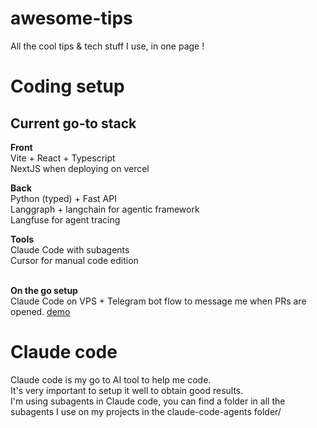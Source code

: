 # awesome-tips
All the cool tips &amp; tech stuff I use, in one page !

# Coding setup
## Current go-to stack

**Front**<br />
Vite + React + Typescript<br />
NextJS when deploying on vercel<br />

**Back**<br />
Python (typed) + Fast API<br />
Langgraph + langchain for agentic framework<br />
Langfuse for agent tracing<br />

**Tools**<br />
Claude Code with subagents<br />
Cursor for manual code edition<br /><br />

**On the go setup**<br />
Claude Code on VPS + Telegram bot flow to message me when PRs are opened. [demo](https://thebuildupdev.substack.com/p/claude-code-from-anywhere-with-your)<br />

# Claude code<br />
Claude code is my go to AI tool to help me code.<br />
It's very important to setup it well to obtain good results.<br />
I'm using subagents in Claude code, you can find a folder in all the subagents I use on my projects in the claude-code-agents folder/<br />
